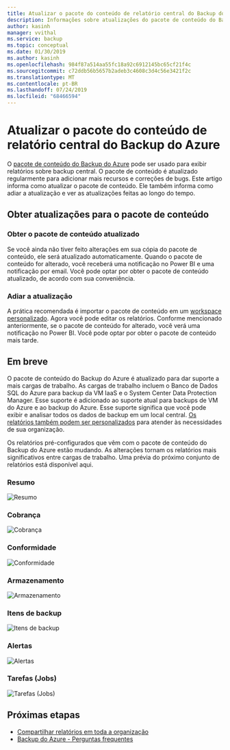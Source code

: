 ```yaml
---
title: Atualizar o pacote do conteúdo de relatório central do Backup do Azure
description: Informações sobre atualizações do pacote de conteúdo do Backup do Azure no Power BI
author: kasinh
manager: vvithal
ms.service: backup
ms.topic: conceptual
ms.date: 01/30/2019
ms.author: kasinh
ms.openlocfilehash: 984f87a514aa55fc18a92c6912145bc65cf21f4c
ms.sourcegitcommit: c72ddb56b5657b2adeb3c4608c3d4c56e3421f2c
ms.translationtype: MT
ms.contentlocale: pt-BR
ms.lasthandoff: 07/24/2019
ms.locfileid: "68466594"
---
```

# <a name="update-the-azure-backup-central-reporting-content-pack"></a>Atualizar o pacote do conteúdo de relatório central do Backup do Azure 

O [pacote de conteúdo do Backup do Azure](https://docs.microsoft.com/azure/backup/backup-azure-configure-reports#view-reports-in-power-bi) pode ser usado para exibir relatórios sobre backup central. O pacote de conteúdo é atualizado regularmente para adicionar mais recursos e correções de bugs. Este artigo informa como atualizar o pacote de conteúdo. Ele também informa como adiar a atualização e ver as atualizações feitas ao longo do tempo.

## <a name="get-updates-to-the-content-pack"></a>Obter atualizações para o pacote de conteúdo

### <a name="get-the-updated-content-pack"></a>Obter o pacote de conteúdo atualizado
Se você ainda não tiver feito alterações em sua cópia do pacote de conteúdo, ele será atualizado automaticamente. Quando o pacote de conteúdo for alterado, você receberá uma notificação no Power BI e uma notificação por email. Você pode optar por obter o pacote de conteúdo atualizado, de acordo com sua conveniência. 

### <a name="postpone-the-update"></a>Adiar a atualização
A prática recomendada é importar o pacote de conteúdo em um [workspace personalizado](https://youtu.be/26zyOtyHPJM?t=1m57s). Agora você pode editar os relatórios.
Conforme mencionado anteriormente, se o pacote de conteúdo for alterado, você verá uma notificação no Power BI. Você pode optar por obter o pacote de conteúdo mais tarde. 

## <a name="coming-soon"></a>Em breve
   
O pacote de conteúdo do Backup do Azure é atualizado para dar suporte a mais cargas de trabalho. As cargas de trabalho incluem o Banco de Dados SQL do Azure para backup da VM IaaS e o System Center Data Protection Manager. Esse suporte é adicionado ao suporte atual para backups de VM do Azure e ao backup do Azure. Esse suporte significa que você pode exibir e analisar todos os dados de backup em um local central. [Os relatórios também podem ser personalizados](https://youtu.be/26zyOtyHPJM) para atender às necessidades de sua organização.

Os relatórios pré-configurados que vêm com o pacote de conteúdo do Backup do Azure estão mudando. As alterações tornam os relatórios mais significativos entre cargas de trabalho. Uma prévia do próximo conjunto de relatórios está disponível aqui.

### <a name="summary"></a>Resumo
   
![Resumo](./media/backup-azure-central-reporting/AzBackup-Central-Reporting-Summary.png)

### <a name="billing"></a>Cobrança

![Cobrança](./media/backup-azure-central-reporting/AzBackup-Central-Reporting-Billing.png)

### <a name="compliance"></a>Conformidade

![Conformidade](./media/backup-azure-central-reporting/AzBackup-Central-Reporting-Compliance.png)

### <a name="storage"></a>Armazenamento

![Armazenamento](./media/backup-azure-central-reporting/AzBackup-Central-Reporting-Storage.png)

### <a name="backup-items"></a>Itens de backup
![Itens de backup](./media/backup-azure-central-reporting/AzBackup-Central-Reporting-BackupItem.png)

### <a name="alerts"></a>Alertas

![Alertas](./media/backup-azure-central-reporting/AzBackup-Central-Reporting-Alerts.png)

### <a name="jobs"></a>Tarefas (Jobs)

![Tarefas (Jobs)](./media/backup-azure-central-reporting/AzBackup-Central-Reporting-Jobs.png)
    

## <a name="next-steps"></a>Próximas etapas

* [Compartilhar relatórios em toda a organização](https://youtu.be/26zyOtyHPJM)
* [Backup do Azure - Perguntas frequentes](backup-azure-backup-faq.md)
